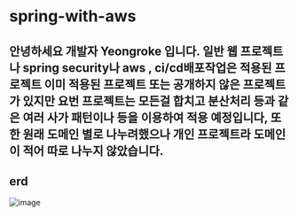 # spring-with-aws

## 안녕하세요 개발자 Yeongroke 입니다. 일반 웹 프로젝트나 spring security나 aws , ci/cd배포작업은 적용된 프로젝트 이미 적용된 프로젝트 또는 공개하지 않은 프로젝트가 있지만 요번 프로젝트는 모든걸 합치고 분산처리 등과 같은 여러 사가 패턴이나 등을 이용하여 적용 예정입니다, 또한 원래 도메인 별로 나누려했으나 개인 프로젝트라 도메인이 적어 따로 나누지 않았습니다.

## erd

![image](https://user-images.githubusercontent.com/42057185/162244329-1dc61787-bf67-4784-84a5-a2c67cced789.png)
